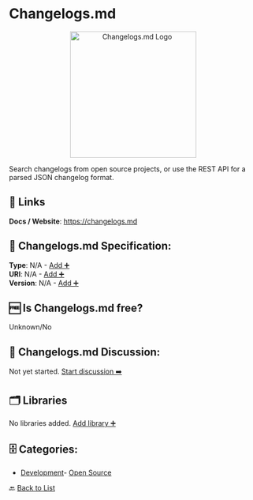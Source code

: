# Changelogs.md
<p align="center">
    <img width="256" src="https://raw.githubusercontent.com/apis-list/apis-list/main/apis/changelogs-md/logo_256x256.png" alt="Changelogs.md Logo"/>
</p>
Search changelogs from open source projects, or use the REST API for a parsed JSON changelog format.

##  🔗 Links
**Docs / Website**: https://changelogs.md

## 🧬 Changelogs.md Specification:
**Type**: N/A - [Add ➕](https://github.com/apis-list/apis-list/edit/main/apis/changelogs-md/changelogs-md.yaml)  
**URI**: N/A - [Add ➕](https://github.com/apis-list/apis-list/edit/main/apis/changelogs-md/changelogs-md.yaml)  
**Version**: N/A - [Add ➕](https://github.com/apis-list/apis-list/edit/main/apis/changelogs-md/changelogs-md.yaml)

## 🆓 Is Changelogs.md free?
 Unknown/No 

## 💬 Changelogs.md Discussion:
Not yet started. [Start discussion ➡️](https://github.com/apis-list/apis-list/discussions/new)

## 🗂️ Libraries

No libraries added. [Add library ➕](https://github.com/apis-list/apis-list/edit/main/apis/changelogs-md/changelogs-md.yaml)    


## 🗄️ Categories:
- [Development](https://github.com/apis-list/apis-list#development-)- [Open Source](https://github.com/apis-list/apis-list#open-source-)

🔙  [Back to List](https://github.com/apis-list/apis-list)
